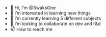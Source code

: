 - 👋 Hi, I’m @SwaksOne
- 👀 I’m interested in learning new things 
- 🌱 I’m currently learning 5 different subjects 
- 💞️ I’m looking to collaborate on dev and r&d
- 📫 How to reach me 

<!---
SwaksOne/SwaksOne is a ✨ special ✨ repository because its `README.md` (this file) appears on your GitHub profile.
You can click the Preview link to take a look at your changes.
--->
